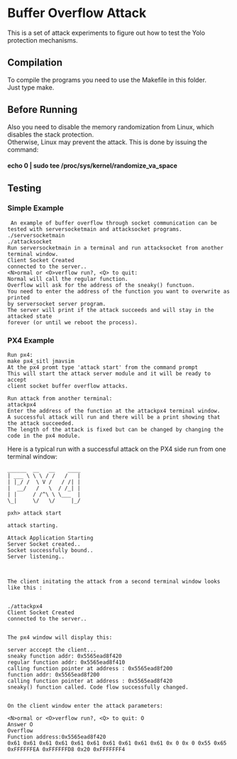 # Buffer Overflow Attack

This is a set of attack experiments to figure out how to test the Yolo protection mechanisms.

## Compilation

To compile the programs you need to use the Makefile in this folder.   
Just type make.

## 

## Before Running

Also you need to disable the memory randomization from Linux, which disables the stack protection.   
Otherwise, Linux may prevent the attack.
This is done by issuing the command:  

#### echo 0 | sudo tee /proc/sys/kernel/randomize_va_space  

## Testing

### Simple Example
```
 An example of buffer overflow through socket communication can be 
tested with serversocketmain and attacksocket programs.  
./serversocketmain  
./attacksocket  
Run serversocketmain in a terminal and run attacksocket from another terminal window.  
Client Socket Created
connected to the server..
<N>ormal or <O>verflow run?, <Q> to quit:
Normal will call the regular function.
Overflow will ask for the address of the sneaky() functuon.
You need to enter the address of the function you want to overwrite as printed 
by serversocket server program.  
The server will print if the attack succeeds and will stay in the attacked state 
forever (or until we reboot the process).  
```

### PX4 Example
```
Run px4:  
make px4_sitl jmavsim  
At the px4 promt type 'attack start' from the command prompt  
This will start the attack server module and it will be ready to accept 
client socket buffer overflow attacks.  

Run attack from another terminal:  
attackpx4  
Enter the address of the function at the attackpx4 terminal window.  
A successful attack will run and there will be a print showing that the attack succeeded. 
The length of the attack is fixed but can be changed by changing the code in the px4 module.  
```

Here is a typical run with a successful attack on the PX4 side run from one terminal window:

```
______  __   __    ____
| ___ \ \ \ / /   /   |
| |_/ /  \ V /   / /| |
|  __/   /   \  / /_| |
| |     / /^\ \ \___  |
\_|     \/   \/     |_/

pxh> attack start

attack starting.

Attack Application Starting
Server Socket created..
Socket successfully bound..
Server listening..



The client initating the attack from a second terminal window looks like this :


./attackpx4 
Client Socket Created
connected to the server..


The px4 window will display this:

server acccept the client...
sneaky function addr: 0x5565ead8f420
regular function addr: 0x5565ead8f410
calling function pointer at address : 0x5565ead8f200
function addr: 0x5565ead8f200
calling function pointer at address : 0x5565ead8f420
sneaky() function called. Code flow successfully changed.


On the client window enter the attack parameters:

<N>ormal or <O>verflow run?, <Q> to quit: O
Answer O
Overflow
Function address:0x5565ead8f420
0x61 0x61 0x61 0x61 0x61 0x61 0x61 0x61 0x61 0x61 0x 0 0x 0 0x55 0x65 0xFFFFFFEA 0xFFFFFFD8 0x20 0xFFFFFFF4 

```
